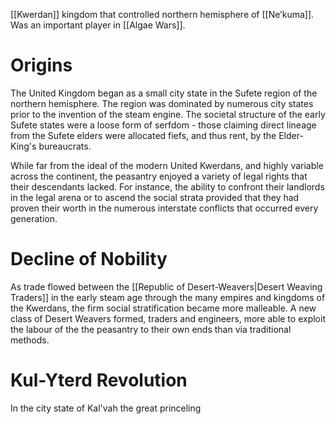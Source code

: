 [[Kwerdan]] kingdom that controlled northern hemisphere of [[Ne’kuma]]. Was an important player in [[Algae Wars]].

# Origins
The United Kingdom began as a small city state in the Sufete region of the northern hemisphere. The region was dominated by numerous city states prior to the invention of the steam engine. The societal structure of the early Sufete states were a loose form of serfdom - those claiming direct lineage from the Sufete elders were allocated fiefs, and thus rent, by the Elder-King's bureaucrats.

While far from the ideal of the modern United Kwerdans, and highly variable across the continent, the peasantry enjoyed a variety of legal rights that their descendants lacked. For instance, the ability to confront their landlords in the legal arena or to ascend the social strata provided that they had proven their worth in the numerous interstate conflicts that occurred every generation.

# Decline of Nobility
As trade flowed between the [[Republic of Desert-Weavers|Desert Weaving Traders]] in the early steam age through the many empires and kingdoms of the Kwerdans, the firm social stratification became more malleable. A new class of Desert Weavers formed, traders and engineers, more able to exploit the labour of the the peasantry to their own ends than via traditional methods.
# Kul-Yterd Revolution
In the city state of Kal'vah the great princeling  